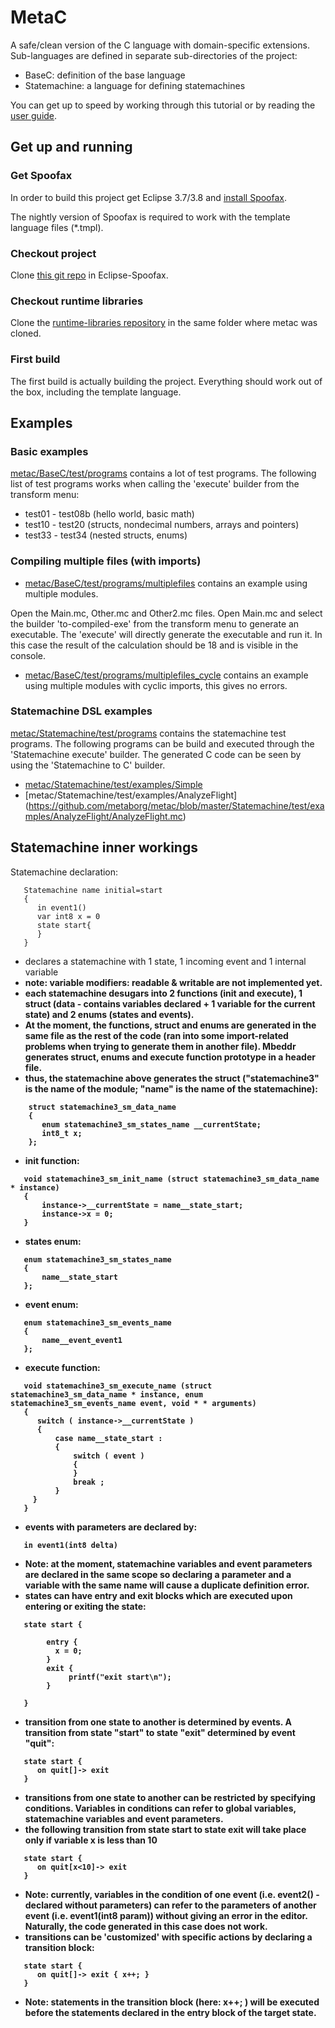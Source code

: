 MetaC
=====

A safe/clean version of the C language with domain-specific extensions. Sub-languages are defined in separate sub-directories of the project:

- BaseC: definition of the base language 
- Statemachine: a language for defining statemachines

You can get up to speed by working through this tutorial or by reading the [user guide](MetaC_User_Guide.pdf?raw=true).

## Get up and running


### Get Spoofax

In order to build this project get Eclipse 3.7/3.8 and [install Spoofax](http://metaborg.org/wiki/spoofax/download).

The nightly version of Spoofax is required to work with the template language files (*.tmpl).


### Checkout project

Clone [this git repo](https://github.com/metaborg/metac.git) in Eclipse-Spoofax.

### Checkout runtime libraries

Clone the [runtime-libraries repository](https://github.com/metaborg/runtime-libraries.git) in the same folder where metac was cloned.

### First build

The first build is actually building the project. Everything should work out of the box, including the template language.


## Examples

### Basic examples

[metac/BaseC/test/programs](https://github.com/metaborg/metac/tree/master/BaseC/test/programs) contains a lot of test programs.
The following list of test programs works when calling the 'execute' builder from the transform menu:

* test01 - test08b (hello world, basic math)
* test10 - test20 (structs, nondecimal numbers, arrays and pointers)
* test33 - test34 (nested structs, enums)

### Compiling multiple files (with imports)

* [metac/BaseC/test/programs/multiplefiles](https://github.com/metaborg/metac/tree/master/BaseC/test/programs/multiplefiles) contains an example using multiple modules.

Open the Main.mc, Other.mc and Other2.mc files.
Open Main.mc and select the builder 'to-compiled-exe' from the transform menu to generate an executable.
The 'execute' will directly generate the executable and run it.
In this case the result of the calculation should be 18 and is visible in the console.

* [metac/BaseC/test/programs/multiplefiles_cycle](https://github.com/metaborg/metac/tree/master/BaseC/test/programs/multiplefiles_cycle) contains an example using multiple modules with cyclic imports, this gives no errors.

### Statemachine DSL examples

[metac/Statemachine/test/programs](https://github.com/metaborg/statemachine/tree/master/BaseC/test/programs) contains the statemachine test programs.
The following programs can be build and executed through the 'Statemachine execute' builder. The generated C code can be seen by using the 'Statemachine to C' builder.

* [metac/Statemachine/test/examples/Simple](https://github.com/metaborg/metac/blob/master/Statemachine/test/examples/Simple/SimpleStatemachine.mc)
* [metac/Statemachine/test/examples/AnalyzeFlight] (https://github.com/metaborg/metac/blob/master/Statemachine/test/examples/AnalyzeFlight/AnalyzeFlight.mc)

## Statemachine inner workings


Statemachine declaration:

```
   Statemachine name initial=start
   {
      in event1()
      var int8 x = 0
      state start{
      }
   }
```

- declares a statemachine with 1 state, 1 incoming event and 1 internal variable
- <b>note: variable modifiers: readable & writable are not implemented yet<b>. 
- each statemachine desugars into 2 functions (init and execute), 1 struct (data - contains variables declared + 1 variable for the current state) and 2 enums (states and events).
- <b>At the moment, the functions, struct and enums are generated in the same file as the rest of the code (ran into some import-related problems when trying to generate them in another file). Mbeddr generates struct, enums and execute function prototype in a header file.</b>
- thus, the statemachine above generates the struct ("statemachine3" is the name of the module; "name" is the name of the statemachine):

```   
    struct statemachine3_sm_data_name
    {
       enum statemachine3_sm_states_name __currentState;
       int8_t x;
    };

```
- init function: 
   
```
   void statemachine3_sm_init_name (struct statemachine3_sm_data_name * instance)
   {
       instance->__currentState = name__state_start;
       instance->x = 0;
   }
```

- states enum:
   
```
   enum statemachine3_sm_states_name 
   { 
       name__state_start 
   };
```

- event enum:
   
```
   enum statemachine3_sm_events_name 
   { 
       name__event_event1 
   };
```

- execute function:
   
```
   void statemachine3_sm_execute_name (struct statemachine3_sm_data_name * instance, enum statemachine3_sm_events_name event, void * * arguments)
   {
      switch ( instance->__currentState )
      {
          case name__state_start : 
          {
              switch ( event )
              {
              }
              break ;
          }
     }
   }
```
- events with parameters are declared by:
```
   in event1(int8 delta)
```
- <b>Note: at the moment, statemachine variables and event parameters are declared in the same scope so declaring a parameter and a variable with the same name will cause a duplicate definition error.</b>
- states can have entry and exit blocks which are executed upon entering or exiting the state:
```
   state start { 
       
	    entry { 
	      x = 0;  
	    } 
	    exit {
	    	 printf("exit start\n");
	   	}
      
   }
```
- transition from one state to another is determined by events. A transition from state "start" to state "exit" determined by event "quit":
```
   state start {
      on quit[]-> exit
   }
```
- transitions from one state to another can be restricted by specifying conditions. Variables in conditions can refer to global variables, statemachine variables and event parameters. 
- the following transition from state start to state exit will take place only if variable x is less than 10
```
   state start {
      on quit[x<10]-> exit
   }
```
- <b>Note: currently, variables in the condition of one event (i.e. event2() - declared without parameters) can refer to the parameters of another event (i.e. event1(int8 param)) without giving an error in the editor. Naturally, the code generated in this case does not work.</b> 
- transitions can be 'customized' with specific actions by declaring a transition block:
```
   state start {
      on quit[]-> exit { x++; }
   }
```
- <b>Note: statements in the transition block (here: x++; ) will be executed before the statements declared in the entry block of the target state.</b>

